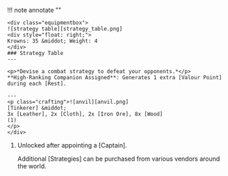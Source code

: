 !!! note annotate ""

    <div class="equipmentbox">
    ![strategy table][strategy_table.png]
    <div style="float: right;">
    Krowns: 35 &middot; Weight: 4
    </div>
    ### Strategy Table
    ---

    <p>*Devise a combat strategy to defeat your opponents.*</p>
    **High-Ranking Companion Assigned**: Generates 1 extra [Valour Point] during each [Rest].

    ---
    <p class="crafting">![anvil][anvil.png] 
    [Tinkerer] &middot; 
    3x [Leather], 2x [Cloth], 2x [Iron Ore], 8x [Wood]
    (1)
    </p>
    </div>
1.  <p>Unlocked after appointing a [Captain].</p>
    <p>Additional [Strategies] can be purchased from various vendors around the world.</p>